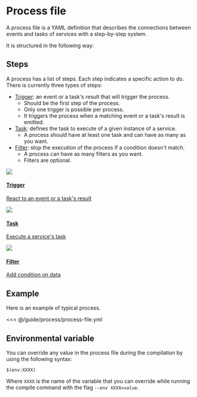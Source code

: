 # Process file

A process file is a YAML definition that describes the connections between events and tasks of services with a step-by-step system.

It is structured in the following way:

<param-table :parameter="{
  fields: [{
    name: 'name',
    description: 'Name of the process.',
    fullType: 'string'
  }, {
    name: 'steps',
    label: 'repeated',
    description: 'Steps to execute.',
    fullType: 'Step'
  }]
}" :types="{}" />

## Steps

A process has a list of steps.
Each step indicates a specific action to do.
There is currently three types of steps:

- [Trigger](./steps/trigger): an event or a task's result	that will trigger the process.
  - Should be the first step of the process.
  - Only one trigger is possible per process.
  - It triggers the process when a matching event or a task's result is emitted.
- [Task](./steps/task): defines the task to execute of a given instance of a service.
  - A process should have at least one task and can have as many as you want.
- [Filter](./steps/filter): stop the execution of the process if a condition doesn't match.
  - A process can have as many filters as you want.
  - Filters are optional.

<nav class="cards">
  <a href="./steps/trigger">
    <img src="/trigger.svg">
    <h4>Trigger</h4>
    <p>React to an event or a task's result</p>
  </a>
  <a href="./steps/task">
    <img src="/task.svg">
    <h4>Task</h4>
    <p>Execute a service's task</p>
  </a>
  <a href="./steps/filter">
    <img src="/filter.svg">
    <h4>Filter</h4>
    <p>Add condition on data</p>
  </a>
</nav>

## Example

Here is an example of typical process.

<<< @/guide/process/process-file.yml

## Environmental variable

You can override any value in the process file during the compilation by using the following syntax:

```
$(env:XXXX)
```

Where `XXXX` is the name of the variable that you can override while running the compile command with the flag `--env XXXX=value`.
